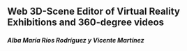 ## Web 3D-Scene Editor of Virtual Reality Exhibitions and 360-degree videos

##### Alba María Ríos Rodríguez y Vicente Martínez 
